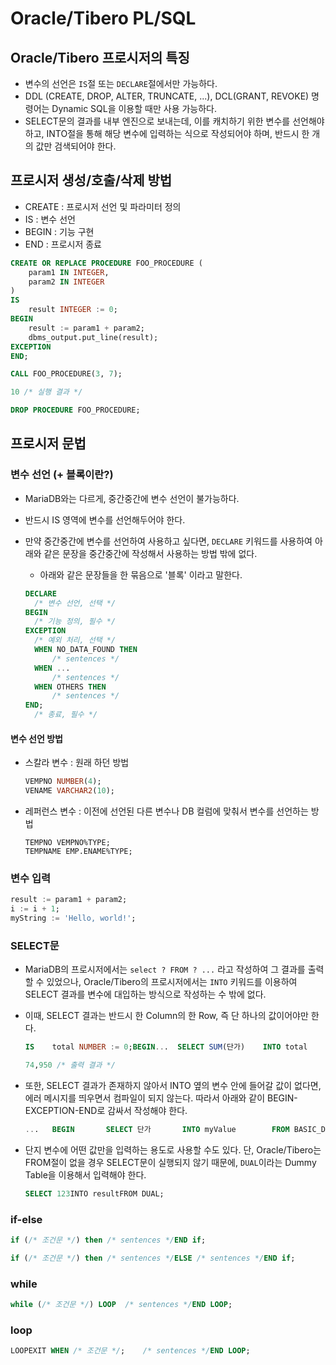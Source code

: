 # Oracle/Tibero PL/SQL



## Oracle/Tibero 프로시저의 특징

- 변수의 선언은 `IS`절 또는 `DECLARE`절에서만 가능하다.
- DDL (CREATE, DROP, ALTER, TRUNCATE, ...), DCL(GRANT, REVOKE) 명령어는 Dynamic SQL을 이용할 때만 사용 가능하다.
- SELECT문의 결과를 내부 엔진으로 보내는데, 이를 캐치하기 위한 변수를 선언해야 하고, INTO절을 통해 해당 변수에 입력하는 식으로 작성되어야 하며, 반드시 한 개의 값만 검색되어야 한다. 



## 프로시저 생성/호출/삭제 방법

- CREATE : 프로시저 선언 및 파라미터 정의
- IS : 변수 선언
- BEGIN : 기능 구현
- END : 프로시저 종료

```sql
CREATE OR REPLACE PROCEDURE FOO_PROCEDURE (
	param1 IN INTEGER,
	param2 IN INTEGER
)
IS
	result INTEGER := 0;
BEGIN
	result := param1 + param2;
	dbms_output.put_line(result);
EXCEPTION
END;
```

```sql
CALL FOO_PROCEDURE(3, 7);
```

```sql
10 /* 실행 결과 */
```

```sql
DROP PROCEDURE FOO_PROCEDURE;
```



## 프로시저 문법



### 변수 선언 (+ 블록이란?)

- MariaDB와는 다르게, 중간중간에 변수 선언이 불가능하다.

- 반드시 IS 영역에 변수를 선언해두어야 한다.

- 만약 중간중간에 변수를 선언하여 사용하고 싶다면, `DECLARE` 키워드를 사용하여 아래와 같은 문장을 중간중간에 작성해서 사용하는 방법 밖에 없다.

  - 아래와 같은 문장들을 한 묶음으로 '블록' 이라고 말한다.

  ```sql
  DECLARE
  	/* 변수 선언, 선택 */
  BEGIN
  	/* 기능 정의, 필수 */
  EXCEPTION
  	/* 예외 처리, 선택 */
  	WHEN NO_DATA_FOUND THEN
  		/* sentences */
  	WHEN ...
  		/* sentences */
  	WHEN OTHERS THEN
  		/* sentences */
  END;
  	/* 종료, 필수 */
  ```

#### 변수 선언 방법

- 스칼라 변수 : 원래 하던 방법

  ```sql
  VEMPNO NUMBER(4);
  VENAME VARCHAR2(10);
  ```

- 레퍼런스 변수 : 이전에 선언된 다른 변수나 DB 컬럼에 맞춰서 변수를 선언하는 방법

  ```
  TEMPNO VEMPNO%TYPE;
  TEMPNAME EMP.ENAME%TYPE;
  ```

  

### 변수 입력

```sql
result := param1 + param2;
i := i + 1;
myString := 'Hello, world!';
```



### SELECT문

- MariaDB의 프로시저에서는 `select ? FROM ? ...` 라고 작성하여 그 결과를 출력할 수 있었으나, Oracle/Tibero의 프로시저에서는 `INTO` 키워드를 이용하여 SELECT 결과를 변수에 대입하는 방식으로 작성하는 수 밖에 없다.

- 이때, SELECT 결과는 반드시 한 Column의 한 Row, 즉 단 하나의 값이어야만 한다.

  ```sql
  IS	total NUMBER := 0;BEGIN...	SELECT SUM(단가)    INTO total    FROM BASIC_DATA;    dbms_output.put_line(total);...END;
  ```

  ```sql
  74,950 /* 출력 결과 */
  ```

- 또한, SELECT 결과가 존재하지 않아서 INTO 옆의 변수 안에 들어갈 값이 없다면, 에러 메시지를 띄우면서 컴파일이 되지 않는다. 따라서 아래와 같이 BEGIN-EXCEPTION-END로 감싸서 작성해야 한다.

  ```sql
  ...	BEGIN		SELECT 단가		INTO myValue		FROM BASIC_DATA		WHERE 단가 > 1000000;	EXCEPTION		WHEN NO_DATA_FOUND THEN			/* sentences */	END;...
  ```

- 단지 변수에 어떤 값만을 입력하는 용도로 사용할 수도 있다. 단, Oracle/Tibero는 FROM절이 없을 경우 SELECT문이 실행되지 않기 때문에, `DUAL`이라는 Dummy Table을 이용해서 입력해야 한다.

  ```sql
  SELECT 123INTO resultFROM DUAL;
  ```

  

### if-else

```sql
if (/* 조건문 */) then	/* sentences */END if;
```

```sql
if (/* 조건문 */) then	/* sentences */ELSE	/* sentences */END if;
```



### while

```sql
while (/* 조건문 */) LOOP	/* sentences */END LOOP;
```



### loop

```sql
LOOPEXIT WHEN /* 조건문 */;	/* sentences */END LOOP;
```

